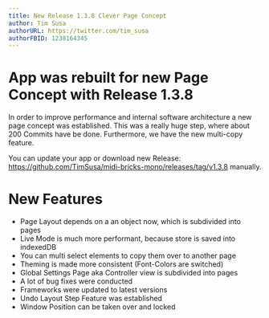 ```yaml
---
title: New Release 1.3.8 Clever Page Concept
author: Tim Susa
authorURL: https://twitter.com/tim_susa
authorFBID: 1238164345
---
```


# App was rebuilt for new Page Concept with Release 1.3.8

In order to improve performance and internal software architecture a new page concept was established. This was a really huge step, where about 200 Commits have be done. Furthermore, we have the new multi-copy feature.

You can update your app or download new Release: https://github.com/TimSusa/midi-bricks-mono/releases/tag/v1.3.8 manually.


# New Features
- Page Layout depends on a an object now, which is subdivided into pages
- Live Mode is much more performant, because store is saved into indexedDB
- You can multi select elements to copy them over to another page
- Theming is made more consistent (Font-Colors are switched)
- Global Settings Page aka Controller view is subdivided into pages
- A lot of bug fixes were conducted
- Frameworks were updated to latest versions
- Undo Layout Step Feature was established
- Window Position can be taken over and locked